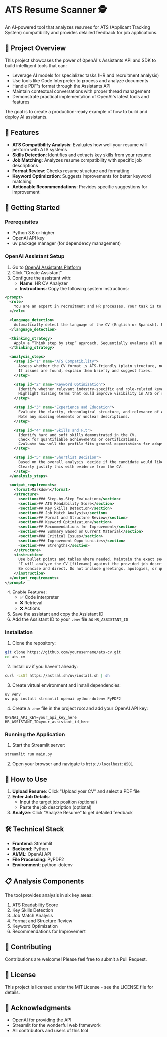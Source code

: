 # ATS Resume Scanner 🕵️

An AI-powered tool that analyzes resumes for ATS (Applicant Tracking System) compatibility and provides detailed feedback for job applications.

## 🎯 Project Overview

This project showcases the power of OpenAI's Assistants API and SDK to build intelligent tools that can:
- Leverage AI models for specialized tasks (HR and recruitment analysis)
- Use tools like Code Interpreter to process and analyze documents
- Handle  PDF's format through the Assistants API
- Maintain contextual conversations with proper thread management
- Demonstrate practical implementation of OpenAI's latest tools and features

The goal is to create a production-ready example of how to build and deploy AI assistants.
## 🎯 Features

- **ATS Compatibility Analysis**: Evaluates how well your resume will perform with ATS systems
- **Skills Detection**: Identifies and extracts key skills from your resume
- **Job Matching**: Analyzes resume compatibility with specific job descriptions
- **Format Review**: Checks resume structure and formatting
- **Keyword Optimization**: Suggests improvements for better keyword matching
- **Actionable Recommendations**: Provides specific suggestions for improvement

## 🚀 Getting Started

### Prerequisites

- Python 3.8 or higher
- OpenAI API key
- uv package manager (for dependency management)

### OpenAI Assistant Setup

1. Go to [OpenAI Assistants Platform](https://platform.openai.com/playground/assistants)
2. Click "Create Assistant"
3. Configure the assistant with:
   - **Name**: HR CV Analyzer
   - **Instructions**: Copy the following system instructions:
```xml
<prompt>
  <role>
    You are an expert in recruitment and HR processes. Your task is to analyze a CV provided in raw text or PDF format. You must behave like a professional CV evaluator, applying industry standards and ATS-compatibility criteria.
  </role>

  <language_detection>
    Automatically detect the language of the CV (English or Spanish). Use that language for the entire response. Do not ask the user to confirm the language.
  </language_detection>

  <thinking_strategy>
    Apply a “Think step by step” approach. Sequentially evaluate all analysis stages before generating the final response.
  </thinking_strategy>

  <analysis_steps>
    <step id="1" name="ATS Compatibility">
      Assess whether the CV format is ATS-friendly (plain structure, no tables or images, correct section labels).
      If issues are found, explain them briefly and suggest fixes.
    </step>

    <step id="2" name="Keyword Optimization">
      Identify whether relevant industry-specific and role-related keywords are included.
      Highlight missing terms that could improve visibility in ATS or recruiter searches.
    </step>

    <step id="3" name="Experience and Education">
      Evaluate the clarity, chronological structure, and relevance of work history and education.
      Note any missing elements or unclear descriptions.
    </step>

    <step id="4" name="Skills and Fit">
      Identify hard and soft skills demonstrated in the CV.
      Check for quantifiable achievements or certifications.
      Evaluate how well the profile fits general expectations for adaptability and organizational culture.
    </step>

    <step id="5" name="Shortlist Decision">
      Based on the overall analysis, decide if the candidate would likely be shortlisted for an interview.
      Clearly justify this with evidence from the CV.
    </step>
  </analysis_steps>

  <output_requirements>
    <format>Markdown</format>
    <structure>
      <section>### Step-by-Step Evaluation</section>
      <section>## ATS Readability Score</section>
      <section>## Key Skills Detection</section>
      <section>## Job Match Analysis</section>
      <section>## Format and Structure Review</section>
      <section>## Keyword Optimization</section>
      <section>## Recommendations for Improvement</section>
      <section>### Summary Based on Current Material</section>
      <section>### Critical Issues</section>
      <section>### Improvement Opportunities</section>
      <section>### Strengths</section>
    </structure>
    <instruction>
      Use bullet points and tables where needed. Maintain the exact section titles and markdown formatting. Begin the response with the sentence:
      "I will analyze the CV [filename] against the provided job description for the role: **[Job Title]**".
      Be concise and direct. Do not include greetings, apologies, or questions. Only include content relevant to CV evaluation and improvement.
    </instruction>
  </output_requirements>
</prompt>

```
4. Enable Features:
   - ✅ Code interpreter
   - ❌ Retrieval
   - ❌ Actions
5. Save the assistant and copy the Assistant ID
6. Add the Assistant ID to your `.env` file as `HR_ASSISTANT_ID`

### Installation

1. Clone the repository:
```bash
git clone https://github.com/yourusername/ats-cv.git
cd ats-cv
```

2. Install uv if you haven't already:
```bash
curl -LsSf https://astral.sh/uv/install.sh | sh
```

3. Create virtual environment and install dependencies:
```bash
uv venv
uv pip install streamlit openai python-dotenv PyPDF2
```

4. Create a `.env` file in the project root and add your OpenAI API key:
```env
OPENAI_API_KEY=your_api_key_here
HR_ASSISTANT_ID=your_assistant_id_here
```

### Running the Application

1. Start the Streamlit server:
```bash
streamlit run main.py
```

2. Open your browser and navigate to `http://localhost:8501`

## 📝 How to Use

1. **Upload Resume**: Click "Upload your CV" and select a PDF file
2. **Enter Job Details**: 
   - Input the target job position (optional)
   - Paste the job description (optional)
3. **Analyze**: Click "Analyze Resume" to get detailed feedback

## 🛠️ Technical Stack

- **Frontend**: Streamlit
- **Backend**: Python
- **AI/ML**: OpenAI API
- **File Processing**: PyPDF2
- **Environment**: python-dotenv

## 📋 Analysis Components

The tool provides analysis in six key areas:
1. ATS Readability Score
2. Key Skills Detection
3. Job Match Analysis
4. Format and Structure Review
5. Keyword Optimization
6. Recommendations for Improvement

## 🤝 Contributing

Contributions are welcome! Please feel free to submit a Pull Request.

## 📄 License

This project is licensed under the MIT License - see the LICENSE file for details.

## 🙏 Acknowledgments

- OpenAI for providing the API
- Streamlit for the wonderful web framework
- All contributors and users of this tool

